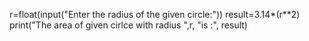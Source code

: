 r=float(input("Enter the radius of the given circle:"))
result=3.14*(r**2)
print("The area of given cirlce with radius ",r, "is :", result) 
